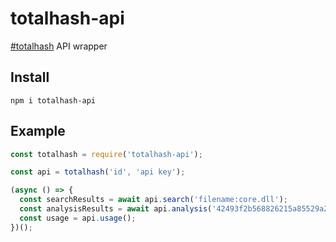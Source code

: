 # totalhash-api

[#totalhash](https://totalhash.cymru.com/api-documentation/) API wrapper

## Install

```shell
npm i totalhash-api
```

## Example

```javascript
const totalhash = require('totalhash-api');

const api = totalhash('id', 'api key');

(async () => {
  const searchResults = await api.search('filename:core.dll');
  const analysisResults = await api.analysis('42493f2b568826215a85529a238dfdddf57a6868');
  const usage = api.usage();
})();
```
